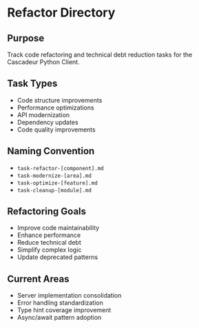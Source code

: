 # Refactor Directory

## Purpose
Track code refactoring and technical debt reduction tasks for the Cascadeur Python Client.

## Task Types
- Code structure improvements
- Performance optimizations
- API modernization
- Dependency updates
- Code quality improvements

## Naming Convention
- `task-refactor-[component].md`
- `task-modernize-[area].md`
- `task-optimize-[feature].md`
- `task-cleanup-[module].md`

## Refactoring Goals
- Improve code maintainability
- Enhance performance
- Reduce technical debt
- Simplify complex logic
- Update deprecated patterns

## Current Areas
- Server implementation consolidation
- Error handling standardization
- Type hint coverage improvement
- Async/await pattern adoption